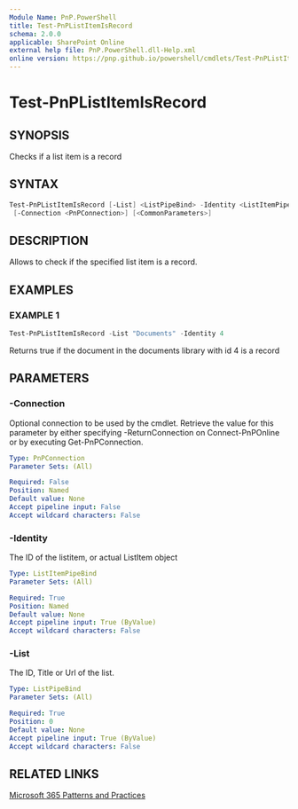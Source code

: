 ```yaml
---
Module Name: PnP.PowerShell
title: Test-PnPListItemIsRecord
schema: 2.0.0
applicable: SharePoint Online
external help file: PnP.PowerShell.dll-Help.xml
online version: https://pnp.github.io/powershell/cmdlets/Test-PnPListItemIsRecord.html
---
```

 
# Test-PnPListItemIsRecord

## SYNOPSIS
Checks if a list item is a record

## SYNTAX

```powershell
Test-PnPListItemIsRecord [-List] <ListPipeBind> -Identity <ListItemPipeBind> 
 [-Connection <PnPConnection>] [<CommonParameters>]
```

## DESCRIPTION

Allows to check if the specified list item is a record.

## EXAMPLES

### EXAMPLE 1
```powershell
Test-PnPListItemIsRecord -List "Documents" -Identity 4
```

Returns true if the document in the documents library with id 4 is a record

## PARAMETERS

### -Connection
Optional connection to be used by the cmdlet. Retrieve the value for this parameter by either specifying -ReturnConnection on Connect-PnPOnline or by executing Get-PnPConnection.

```yaml
Type: PnPConnection
Parameter Sets: (All)

Required: False
Position: Named
Default value: None
Accept pipeline input: False
Accept wildcard characters: False
```

### -Identity
The ID of the listitem, or actual ListItem object

```yaml
Type: ListItemPipeBind
Parameter Sets: (All)

Required: True
Position: Named
Default value: None
Accept pipeline input: True (ByValue)
Accept wildcard characters: False
```

### -List
The ID, Title or Url of the list.

```yaml
Type: ListPipeBind
Parameter Sets: (All)

Required: True
Position: 0
Default value: None
Accept pipeline input: True (ByValue)
Accept wildcard characters: False
```



## RELATED LINKS

[Microsoft 365 Patterns and Practices](https://aka.ms/m365pnp)

